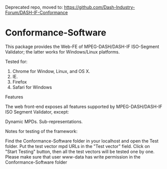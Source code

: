 Deprecated repo, moved to: https://github.com/Dash-Industry-Forum/DASH-IF-Conformance


Conformance-Software
====================

This package provides the Web-FE of MPEG-DASH/DASH-IF ISO-Segment Validator; the latter works for Windows/Linux platforms.

Tested for:

1) Chrome for Window, Linux, and OS X.
2) IE.
3) Firefox
4) Safari for Windows



Features

The web front-end exposes all features supported by MPEG-DASH/DASH-IF ISO Segment Validator, except:

Dynamic MPDs.
Sub-representations.



Notes for testing of the framework:

Find the Conformance-Software folder in your localhost and open the Test folder. Put the test vector mpd URLs in the "Test vector" field.
Click on "Start Testing" button, then all the test vectors will be tested one by one.
Please make sure that user www-data has write permission in the Conformance-Software folder

